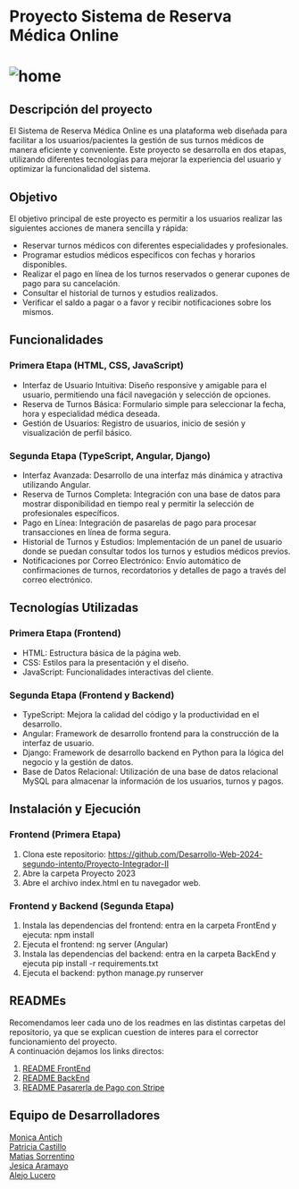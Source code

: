 <h1>Proyecto Sistema de Reserva Médica Online<h1>
  
 ![home](https://github.com/Desarrollo-Web-2024-segundo-intento/Proyecto-Integrador-II/assets/69865928/87f7634d-7d2e-42cb-adfd-6c3384a65668) 
 
<h2>Descripción del proyecto</h2>
El Sistema de Reserva Médica Online es una plataforma web diseñada para facilitar a los usuarios/pacientes la gestión de sus turnos médicos de manera eficiente y conveniente. Este proyecto se desarrolla en dos etapas, utilizando diferentes tecnologías para mejorar la experiencia del usuario y optimizar la funcionalidad del sistema.

<h2>Objetivo</h2>
El objetivo principal de este proyecto es permitir a los usuarios realizar las siguientes acciones de manera sencilla y rápida:

* Reservar turnos médicos con diferentes especialidades y profesionales.  
* Programar estudios médicos específicos con fechas y horarios disponibles.
* Realizar el pago en línea de los turnos reservados o generar cupones de pago para su cancelación.
* Consultar el historial de turnos y estudios realizados.
* Verificar el saldo a pagar o a favor y recibir notificaciones sobre los mismos.

<h2>Funcionalidades</h2>
<h3>Primera Etapa (HTML, CSS, JavaScript)</h3> 

* Interfaz de Usuario Intuitiva: Diseño responsive y amigable para el usuario, permitiendo una fácil navegación y selección de opciones.
* Reserva de Turnos Básica: Formulario simple para seleccionar la fecha, hora y especialidad médica deseada.
* Gestión de Usuarios: Registro de usuarios, inicio de sesión y visualización de perfil básico.

<h3>Segunda Etapa (TypeScript, Angular, Django)</h3> 

* Interfaz Avanzada: Desarrollo de una interfaz más dinámica y atractiva utilizando Angular.
* Reserva de Turnos Completa: Integración con una base de datos para mostrar disponibilidad en tiempo real y permitir la selección de profesionales específicos.
* Pago en Línea: Integración de pasarelas de pago para procesar transacciones en línea de forma segura.
* Historial de Turnos y Estudios: Implementación de un panel de usuario donde se puedan consultar todos los turnos y estudios médicos previos.
* Notificaciones por Correo Electrónico: Envío automático de confirmaciones de turnos, recordatorios y detalles de pago a través del correo electrónico.

<h2>Tecnologías Utilizadas</h2> 
<h3>Primera Etapa (Frontend)</h3> 

* HTML: Estructura básica de la página web.
* CSS: Estilos para la presentación y el diseño.
* JavaScript: Funcionalidades interactivas del cliente.
  
<h3>Segunda Etapa (Frontend y Backend)</h3> 

* TypeScript: Mejora la calidad del código y la productividad en el desarrollo.
* Angular: Framework de desarrollo frontend para la construcción de la interfaz de usuario.
* Django: Framework de desarrollo backend en Python para la lógica del negocio y la gestión de datos.
* Base de Datos Relacional: Utilización de una base de datos relacional MySQL para almacenar la información de los usuarios, turnos y pagos.

<h2>Instalación y Ejecución</h2> 
<h3>Frontend (Primera Etapa)</h3> 

1. Clona este repositorio: https://github.com/Desarrollo-Web-2024-segundo-intento/Proyecto-Integrador-II
2. Abre la carpeta Proyecto 2023
3. Abre el archivo index.html en tu navegador web.
   
<h3>Frontend y Backend (Segunda Etapa)</h3> 

1. Instala las dependencias del frontend: entra en la carpeta FrontEnd y ejecuta: npm install
2. Ejecuta el frontend: ng server (Angular)
3. Instala las dependencias del backend: entra en la carpeta BackEnd y ejecuta pip install -r requirements.txt
4. Ejecuta el backend: python manage.py runserver

<h2>READMEs</h2>

Recomendamos leer cada uno de los readmes en las distintas carpetas del repositorio, ya que se explican cuestion de interes para el corrector funcionamiento del proyecto.  
A continuación dejamos los links directos:  
1. [README FrontEnd](https://github.com/Desarrollo-Web-2024-segundo-intento/Proyecto-Integrador-II/blob/main/reserva-medica-online/README.md)  
2. [README BackEnd](https://github.com/Desarrollo-Web-2024-segundo-intento/Proyecto-Integrador-II/blob/main/BackEnd/Readme.md)  
3. [README Pasarerla de Pago con Stripe](https://github.com/Desarrollo-Web-2024-segundo-intento/Proyecto-Integrador-II/blob/main/BackEnd/stripe_server/README.md)

<h2>Equipo de Desarrolladores</h2>

[Monica Antich](https://github.com/MonicaAntich)  
[Patricia Castillo](https://github.com/patrycast)  
[Matias Sorrentino](https://github.com/matiassorrentino)  
[Jesica Aramayo](https://github.com/Jesica-A)  
[Alejo Lucero](https://github.com/Alejo11Lucero)  
